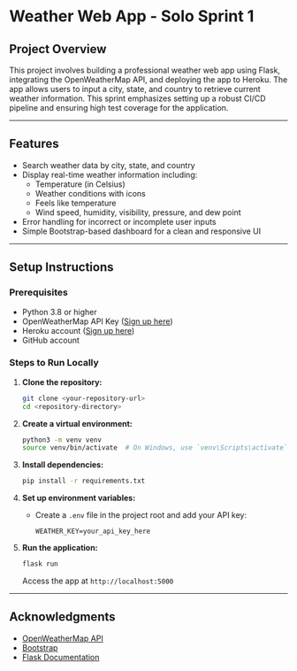 # Weather Web App - Solo Sprint 1

## Project Overview

This project involves building a professional weather web app using Flask, integrating the OpenWeatherMap API, and deploying the app to Heroku. The app allows users to input a city, state, and country to retrieve current weather information. This sprint emphasizes setting up a robust CI/CD pipeline and ensuring high test coverage for the application.

---

## Features

- Search weather data by city, state, and country
- Display real-time weather information including:
  - Temperature (in Celsius)
  - Weather conditions with icons
  - Feels like temperature
  - Wind speed, humidity, visibility, pressure, and dew point
- Error handling for incorrect or incomplete user inputs
- Simple Bootstrap-based dashboard for a clean and responsive UI

---

## Setup Instructions

### Prerequisites

- Python 3.8 or higher
- OpenWeatherMap API Key ([Sign up here](https://openweathermap.org/api))
- Heroku account ([Sign up here](https://www.heroku.com))
- GitHub account

### Steps to Run Locally

1. **Clone the repository:**

   ```bash
   git clone <your-repository-url>
   cd <repository-directory>
   ```

2. **Create a virtual environment:**

   ```bash
   python3 -m venv venv
   source venv/bin/activate  # On Windows, use `venv\Scripts\activate`
   ```

3. **Install dependencies:**

   ```bash
   pip install -r requirements.txt
   ```

4. **Set up environment variables:**

   - Create a `.env` file in the project root and add your API key:
     ```env
     WEATHER_KEY=your_api_key_here
     ```

5. **Run the application:**

   ```bash
   flask run
   ```

   Access the app at `http://localhost:5000`

---

## Acknowledgments

- [OpenWeatherMap API](https://openweathermap.org/api)
- [Bootstrap](https://getbootstrap.com)
- [Flask Documentation](https://flask.palletsprojects.com)

